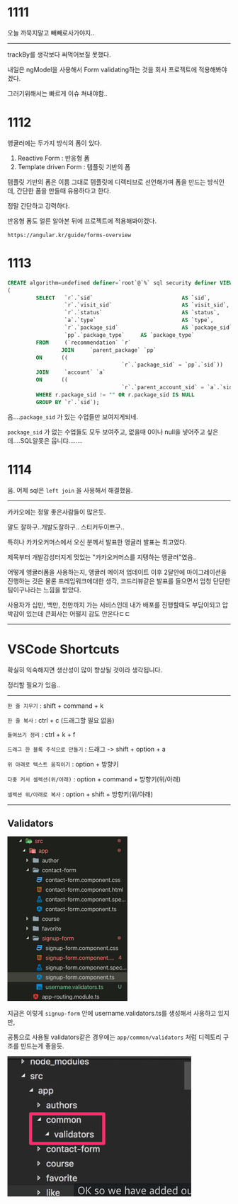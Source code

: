 # 1111

오늘 까묵지말고 빼빼로사가야지..

---

trackBy를 생각보다 써먹어보질 못했다.

내일은 ngModel을 사용해서 Form validating하는 것을 회사 프로젝트에 적용해봐야겠다.

그러기위해서는 빠르게 이슈 쳐내야함..





# 1112

앵귤러에는 두가지 방식의 폼이 있다.

1. Reactive Form : 반응형 폼
2. Template driven Form : 템플릿 기반의 폼



템플릿 기반의 폼은 이름 그대로 템플릿에 디렉티브로 선언해가며 폼을 만드는 방식인데, 간단한 폼을 만들때 유용하다고 한다.

정말 간단하고 강력하다.

반응형 폼도 얼른 알아본 뒤에 프로젝트에 적용해봐야겠다.

```
https://angular.kr/guide/forms-overview
```



# 1113

```sql
CREATE algorithm=undefined definer=`root`@`%` sql security definer VIEW `recommendation_list` AS 
( 
         SELECT   `r`.`sid`                            AS `sid`, 
                  `r`.`visit_sid`                      AS `visit_sid`, 
                  `r`.`status`                         AS `status`, 
                  `a`.`type`                           AS `type`, 
                  `r`.`package_sid`                    AS `package_sid`, 
                  `pp`.`package_type`     AS `package_type`
         FROM     (`recommendation` `r` 
	 	 		 JOIN     `parent_package` `pp` 
         ON      (( 
                                    `r`.`package_sid` = `pp`.`sid`))
         JOIN     `account` `a` 
         ON      (( 
                                    `r`.`parent_account_sid` = `a`.`sid`)))
         WHERE r.package_sid != "" OR r.package_sid IS NULL
         GROUP BY `r`.`sid`);
```

음....`package_sid` 가 있는 수업들만 보여지게되네.

`package_sid` 가 없는 수업들도 모두 보여주고, 없을때 0이나 null을 넣어주고 싶은데....SQL알못은 웁니댜........



# 1114

음. 어제 sql은 `left join` 을 사용해서 해결했음.

---

카카오에는 정말 좋은사람들이 많은듯.

말도 잘하구..개발도잘하구.. 스티커두이쁘구..

특히나 카카오커머스에서 오신 분께서 발표한 앵귤러 발표는 최고였다.

제목부터 개발감성터지게 멋있는 "카카오커머스를 지탱하는 앵귤러"였음..

어떻게 앵귤러폼을 사용하는지, 앵귤러 메이저 업데이트 이후 2달안에 마이그레이션을 진행하는 것은 물론 프레임워크에대한 생각, 코드리뷰같은 발표를 들으면서 엄청 단단한 팀이구나라는 느낌을 받았다.

사용자가 십만, 백만, 천만까지 가는 서비스인데 내가 배포를 진행할때도 부담이되고 압박감이 있는데 큰회사는 어떨지 감도 안온다ㄷㄷ



---



# VSCode Shortcuts

확실히 익숙해지면 생산성이 많이 향상될 것이라 생각됩니다.

정리할 필요가 있음..

---



`한 줄 지우기` : shift + command + k

`한 줄 복사` : ctrl + c (드래그할 필요 없음)

`들여쓰기 정리` : ctrl + k + f

`드래그 한 블록 주석으로 만들기` : 드래그 -> shift + option + a

`위 아래로 텍스트 움직이기` : option + 방향키

`다중 커서 셀렉션(위/아래)` : option + command + 방향키(위/아래)

`셀렉션 위/아래로 복사` : option + shift + 방향키(위/아래)

---



## Validators

![validators1](../pic/validators1.png)

지금은 이렇게 `signup-form` 안에 username.validators.ts를 생성해서 사용하고 있지만,

공통으로 사용될 validators같은 경우에는 `app/common/validators` 처럼 디렉토리 구조를 만드는게 좋을듯.

![validators2](../pic/validators2.png)